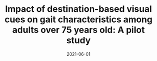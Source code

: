 ---
title: "Impact of destination-based visual cues on gait characteristics among adults over 75 years old: A pilot study"
collection: publications
permalink: /publication/2021-06-01-lightng-bedroom-1
excerpt: ''
date: 2021-06-01
venue: 'Gait & Posture'
paperurl: 'https://doi.org/10.1016/j.gaitpost.2021.04.030'
citation: 'Luo, Y., Lu, X., Ahrentzen, S., & Hu, B. (2021). Impact of destination-based visual cues on gait characteristics among adults over 75 years old: A pilot study. <i>Gait & Posture, 87</i>, 110-116.'
---